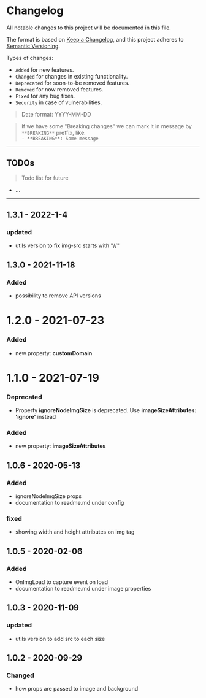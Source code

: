 # Changelog

All notable changes to this project will be documented in this file.

The format is based on [Keep a Changelog](https://keepachangelog.com/en/1.0.0/),
and this project adheres to [Semantic Versioning](https://semver.org/spec/v2.0.0.html).

Types of changes:

- `Added` for new features.
- `Changed` for changes in existing functionality.
- `Deprecated` for soon-to-be removed features.
- `Removed` for now removed features.
- `Fixed` for any bug fixes.
- `Security` in case of vulnerabilities.

> Date format: YYYY-MM-DD

> If we have some "Breaking changes" we can mark it in message by `**BREAKING**` preffix, like:  
> `- **BREAKING**: Some message`

---

## TODOs

> Todo list for future

- ...

---
## 1.3.1 - 2022-1-4
### updated
- utils version to fix img-src starts with "//"
## 1.3.0 - 2021-11-18
### Added
- possibility to remove API versions

# 1.2.0 - 2021-07-23
### Added
- new property: **customDomain**

# 1.1.0 - 2021-07-19

### Deprecated

- Property **ignoreNodeImgSize** is deprecated. Use **imageSizeAttributes: 'ignore'** instead

### Added
- new property: **imageSizeAttributes**
## 1.0.6 - 2020-05-13
### Added
- ignoreNodeImgSize props
- documentation to readme.md under config
### fixed
- showing width and height attributes on img tag
## 1.0.5 - 2020-02-06
### Added
- OnImgLoad to capture event on load
-  documentation to readme.md under image properties
## 1.0.3 - 2020-11-09
### updated
- utils version to add src to each size

## 1.0.2 - 2020-09-29

### Changed
- how props are passed to image and background
